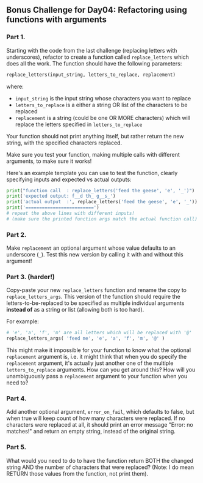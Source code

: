 ## Bonus Challenge for Day04: Refactoring using functions with arguments



### Part 1.

Starting with the code from the last challenge (replacing letters with underscores), refactor to create a function called `replace_letters` which does all the work. The function should have the following parameters:
```python
replace_letters(input_string, letters_to_replace, replacement)
```
where:

 - `input_string` is the input string whose characters you want to replace
 - `letters_to_replace` is a either a string OR list of the
   characters to be replaced
 - `replacement` is a string (could be one OR MORE characters)
   which will replace the letters specified in `letters_to_replace`

Your function should not print anything itself, but rather return the
new string, with the specified characters replaced.

Make sure you test your function, making multiple calls with different
arguments, to make sure it works!

Here's an example template you can use to test the function, clearly
specifying inputs and expected vs actual outputs:
```python
print("function call  : replace_letters('feed the geese', 'e', '_')")
print('expected output: f__d th_ g__s_')
print('actual output  :', replace_letters('feed the geese', 'e', '_'))
print('=========================')
# repeat the above lines with different inputs!
# (make sure the printed function args match the actual function call)
```

### Part 2.

Make `replacement` an optional argument whose value defaults to an underscore (`_`). Test this new version by calling it with and without this argument!


### Part 3. (harder!)

Copy-paste your new `replace_letters` function and rename the copy to `replace_letters_args`. This version of the function should require the
letters-to-be-replaced to be specified as multiple individual arguments **instead of** as a string or list (allowing both is too hard).

For example:
```python
# 'e', 'a', 'f', 'm' are all letters which will be replaced with '@'
replace_letters_args( 'feed me', 'e', 'a', 'f', 'm', '@' )
```

This might make it impossible for your function to know what the optional `replacement` argument is, i.e. it might think that when you do specify the `replacement` argument, it's actually just another one of the multiple `letters_to_replace` arguments. How can you get around this? How will you unambiguously pass a `replacement` argument to your function when you need to?

### Part 4.

Add another optional argument, `error_on_fail`, which defaults to false,
but when true will keep count of how many characters were replaced. If no
characters were replaced at all, it should print an error message "Error: no  matches!" and return an empty string, instead of the original string.

### Part 5.

What would you need to do to have the function return BOTH the changed string AND the number of characters that were replaced? (Note: I do mean RETURN those values from the function, not print them).
